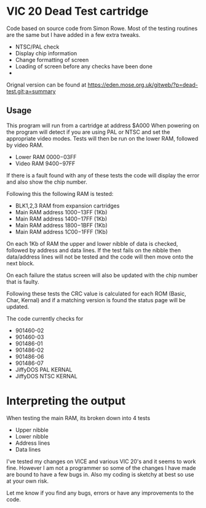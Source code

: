 # VIC 20 Dead Test cartridge

Code based on source code from Simon Rowe. Most of the testing routines are the same but I have added in a few extra tweaks.

- NTSC/PAL check
- Display chip information
- Change formatting of screen
- Loading of screen before any checks have been done
-

Orignal version can be found at https://eden.mose.org.uk/gitweb/?p=dead-test.git;a=summary



## Usage

This program will run from a cartridge at address $A000
When powering on the program will detect if you are using PAL or NTSC and set the appropriate video modes. 
Tests will then be run on the lower RAM, followed by video RAM.
  - Lower RAM $0000-$03FF
  - Video RAM $9400-$97FF

If there is a fault found with any of these tests the code will display the error and also show the chip number.

Following this the following RAM is tested:
  * BLK1,2,3 RAM from expansion cartridges
  * Main RAM address $1000-$13FF (1Kb)
  * Main RAM address $1400-$17FF (1Kb) 
  * Main RAM address $1800-$1BFF (1Kb) 
  * Main RAM address $1C00-$1FFF (1Kb)
  
On each 1Kb of RAM the upper and lower nibble of data is checked, followed by address and data lines. If the test fails on the nibble then data/address lines will not be tested and the code will then move onto the next block.

On each failure the status screen will also be updated with the chip number that is faulty. 

Following these tests the CRC value is calculated for each ROM (Basic, Char, Kernal) and if a matching version is found the status page will be updated. 

The code currently checks for 
* 901460-02
* 901460-03
* 901486-01
* 901486-02
* 901486-06
* 901486-07
* JiffyDOS PAL KERNAL
* JiffyDOS NTSC KERNAL

# Interpreting the output
When testing the main RAM, its broken down into 4 tests
* Upper nibble
* Lower nibble
* Address lines 
* Data lines




I've tested my changes on VICE and various VIC 20's and it seems to work fine.  However I am not a programmer so some of the changes I have made are bound to have a few bugs in. Also my coding is sketchy at best so use at your own risk.

Let me know if you find any bugs, errors or have any improvements to the code.
